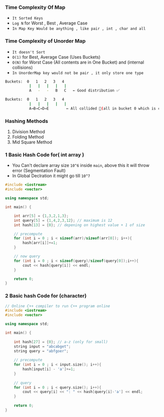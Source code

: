 ### Time Complexity Of Map
- `It Sorted Keys`
- `Log N` for   Worst , Best , Average Case 
- `In Map Key Would be anything , like pair , int , char and all` 

### Time Complexity of Unorder Map
- `It doesn't Sort`
- `O(1)` for Best, Average Case (Uses Buckets)
- `O(N)` for Worst Case (All contents are in One Bucket) and (internal collisions)
- `In UnorderMap key would not be pair , it only store one type` 
```bash
Buckets:  0   1   2   3   4
           |   |   |   |   |
           A   -   -   B   C   ← Good distribution ✅
```
```bash
Buckets:  0   1   2   3   4
           |   |   |   |   |
           A→B→C→D→E        ← All collided 😬(all in bucket 0 which is collisions)
```

### Hashing Methods
1. Division Method
2. Folding Method
3. Mid Square Method

### 1 Basic Hash Code for( int array )
- You Can't declare array size `10^6` inside `main`, above this it will throw error (Segmentation Fault)
- In Global Declration it might go till `10^7`
```cpp 
#include <iostream>
#include <vector>

using namespace std;

int main() {

    int arr[5] = {1,3,2,1,3};
    int query[5] = {1,4,2,3,12}; // maximum is 12
    int hash[13] = {0}; // depening on highest value + 1 of size

    // precompute
    for (int i = 0 ; i < sizeof(arr)/sizeof(arr[0]); i++){
        hash[arr[i]]+=1;
    }

    // now query
    for (int i = 0 ; i < sizeof(query)/sizeof(query[0]);i++){
        cout << hash[query[i]] << endl;
    }

    return 0;
}
```

### 2 Basic hash Code for (character)
```cpp
// Online C++ compiler to run C++ program online
#include <iostream>
#include <vector>

using namespace std;

int main() {
    
    int hash[27] = {0}; // a-z (only for small)
    string input = "abcabget";
    string query = "abfgoer";
    
    // precompute
    for (int i = 0 ; i < input.size(); i++){
        hash[input[i] - 'a']+=1;
    }
    
    // query
    for (int i = 0 ; i < query.size(); i++){
        cout << query[i] << ": " << hash[query[i]-'a'] << endl;
    }
    
    return 0;
}
```

